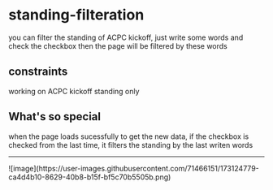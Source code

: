 # standing-filteration
you can filter the standing of ACPC kickoff, just write some words and check the checkbox then the page will be filtered by these words
## constraints
working on ACPC kickoff standing only
## What's so special
when the page loads sucessfully to get the new data, if the checkbox is checked from the last time, it filters the standing by the last writen words
<hr>
![image](https://user-images.githubusercontent.com/71466151/173124779-ca4d4b10-8629-40b8-b15f-bf5c70b5505b.png)

